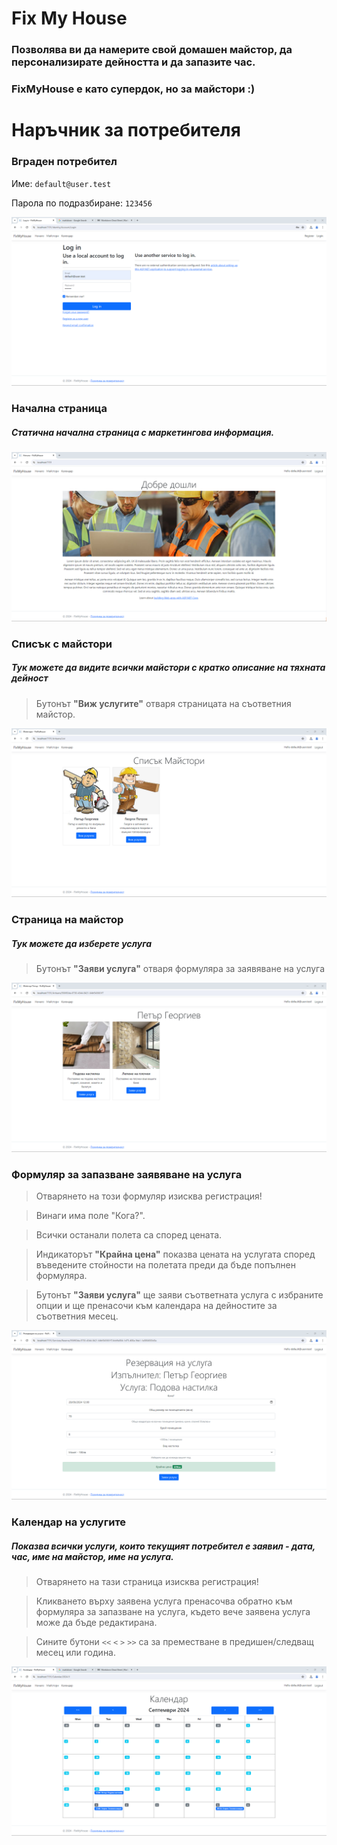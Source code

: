 # Fix My House

### Позволява ви да намерите свой домашен майстор, да персонализирате дейността и да запазите час.

### FixMyHouse е като супердок, но за майстори :)



# Наръчник за потребителя

### Вграден потребител

Име: `default@user.test`

Парола по подразбиране: `123456`

![default-login](./docs-images/default-login.png)

### Начална страница

##### Статична начална страница с маркетингова информация. 

![homepage](.\docs-images\homepage.png)

### Списък с майстори

##### Тук можете да видите всички майстори с кратко описание на тяхната дейност

> Бутонът **"Виж услугите"** отваря страницата на съответния майстор.

![artisans-list](.\docs-images\artisans-list.png)

### Страница на майстор

##### Тук можете да изберете услуга

> Бутонът **"Заяви услуга"** отваря формуляра за заявяване на услуга

![artisan-page](.\docs-images\artisan-page.png)

### Формуляр за запазване заявяване на услуга

> Отварянето на този формуляр изисква регистрация!

> Винаги има поле "Кога?".

> Всички останали полета са според цената.

> Индикаторът **"Крайна цена"** показва цената на услугата според въведените стойности на полетата преди да бъде попълнен формуляра.

>  Бутонът **"Заяви услуга"** ще заяви съответната услуга с избраните опции и ще пренасочи към календара на дейностите за съответния месец.

![service-form](.\docs-images\service-form.png)

### Календар на услугите

##### Показва всички услуги, които текущият потребител е заявил - дата, час, име на майстор, име на услуга.

> Отварянето на тази страница изисква регистрация!

> Кликването върху заявена услуга пренасочва обратно към формуляра за запазване на услуга, където вече заявена услуга може да бъде редактирана.

> Сините бутони `<<` `<` `>` `>>` са за преместване в предишен/следващ месец или година.

![services-calendar](.\docs-images\services-calendar.png)